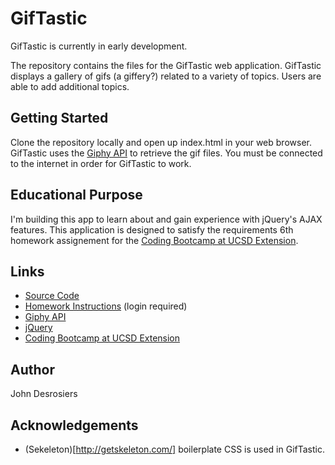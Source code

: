 # GifTastic

GifTastic is currently in early development.

The repository contains the files for the GifTastic web application.
GifTastic displays a gallery of gifs (a giffery?) related to a variety
of topics. Users are able to add additional topics.


## Getting Started

Clone the repository locally and open up index.html in your 
web browser. GifTastic uses the [Giphy API](https://developers.giphy.com/)
to retrieve the gif files. You must be connected to the internet in
order for GifTastic to work.

## Educational Purpose
I'm building this app to learn about and gain experience with jQuery's
AJAX features. This application is designed to satisfy the 
requirements 6th homework assignement for the 
[Coding Bootcamp at UCSD Extension](https://codingbootcamp.extension.ucsd.edu/).

## Links
* [Source Code](https://github.com/median-man/GifTastic)
* [Homework Instructions](http://ucsd.bootcampcontent.com/UCSD-Coding-Bootcamp/08-07-2017-UCSD-San-Diego-Class-Repositoy-FSF-FT/blob/master/homework/06-ajax/02-Homework/Instructions/homework.md) (login required)
* [Giphy API](https://developers.giphy.com/)
* [jQuery](http://jquery.com/)
* [Coding Bootcamp at UCSD Extension](https://codingbootcamp.extension.ucsd.edu/)

## Author
John Desrosiers

## Acknowledgements
* (Sekeleton)[http://getskeleton.com/] boilerplate CSS is used in GifTastic.